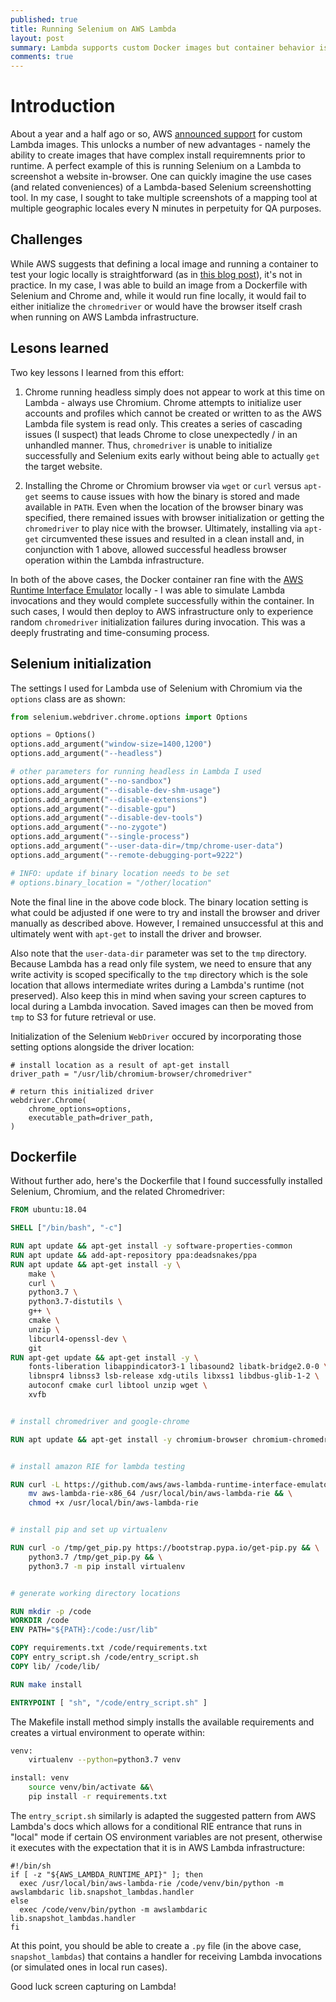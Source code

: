 ```yaml
---
published: true
title: Running Selenium on AWS Lambda
layout: post
summary: Lambda supports custom Docker images but container behavior is inconsistent on AWS infra
comments: true
---
```


# Introduction

About a year and a half ago or so, AWS [announced support](https://aws.amazon.com/blogs/aws/new-for-aws-lambda-container-image-support/) for custom Lambda images. This unlocks a number of new advantages - namely the ability to create images that have complex install requiremnents prior to runtime. A perfect example of this is running Selenium on a Lambda to screenshot a website in-browser. One can quickly imagine the use cases (and related conveniences) of a Lambda-based Selenium screenshotting tool. In my case, I sought to take multiple screenshots of a mapping tool at multiple geographic locales every N minutes in perpetuity for QA purposes.

## Challenges

While AWS suggests that defining a local image and running a container to test your logic locally is straightforward (as in [this blog post](https://docs.aws.amazon.com/lambda/latest/dg/images-create.html)), it's not in practice. In my case, I was able to build an image from a Dockerfile with Selenium and Chrome and, while it would run fine locally, it would fail to either initialize the `chromedriver` or would have the browser itself crash when running on AWS Lambda infrastructure.

## Lesons learned

Two key lessons I learned from this effort:

1. Chrome running headless simply does not appear to work at this time on Lambda - always use Chromium. Chrome attempts to initialize user accounts and profiles which cannot be created or written to as the AWS Lambda file system is read only. This creates a series of cascading issues (I suspect) that leads Chrome to close unexpectedly / in an unhandled manner. Thus, `chromedriver` is unable to initialize successfully and Selenium exits early without being able to actually `get` the target website.

2. Installing the Chrome or Chromium browser via `wget` or `curl` versus `apt-get` seems to cause issues with how the binary is stored and made available in `PATH`. Even when the location of the browser binary was specified, there remained issues with browser initialization or getting the `chromedriver` to play nice with the browser. Ultimately, installing via `apt-get` circumvented these issues and resulted in a clean install and, in conjunction with 1 above, allowed successful headless browser operation within the Lambda infrastructure.

In both of the above cases, the Docker container ran fine with the [AWS Runtime Interface Emulator](https://docs.aws.amazon.com/lambda/latest/dg/images-test.html#images-test-limitations) locally - I was able to simulate Lambda invocations and they would complete successfully within the container. In such cases, I would then deploy to AWS infrastructure only to experience random `chromedriver` initialization failures during invocation. This was a deeply frustrating and time-consuming process.

## Selenium initialization

The settings I used for Lambda use of Selenium with Chromium via the `options` class are as shown:

```python
from selenium.webdriver.chrome.options import Options

options = Options()
options.add_argument("window-size=1400,1200")
options.add_argument("--headless")

# other parameters for running headless in Lambda I used
options.add_argument("--no-sandbox")
options.add_argument("--disable-dev-shm-usage")
options.add_argument("--disable-extensions")
options.add_argument("--disable-gpu")
options.add_argument("--disable-dev-tools")
options.add_argument("--no-zygote")
options.add_argument("--single-process")
options.add_argument("--user-data-dir=/tmp/chrome-user-data")
options.add_argument("--remote-debugging-port=9222")

# INFO: update if binary location needs to be set
# options.binary_location = "/other/location"
```

Note the final line in the above code block. The binary location setting is what could be adjusted if one were to try and install the browser and driver manually as described above. However, I remained unsuccessful at this and ultimately went with `apt-get` to install the driver and browser.

Also note that the `user-data-dir` parameter was set to the `tmp` directory. Because Lambda has a read only file system, we need to ensure that any write activity is scoped specifically to the `tmp` directory which is the sole location that allows intermediate writes during a Lambda's runtime (not preserved). Also keep this in mind when saving your screen captures to local during a Lambda invocation. Saved images can then be moved from `tmp` to S3 for future retrieval or use.

Initialization of the Selenium `WebDriver` occured by incorporating those setting options alongside the driver location:
```
# install location as a result of apt-get install
driver_path = "/usr/lib/chromium-browser/chromedriver"

# return this initialized driver
webdriver.Chrome(
    chrome_options=options,
    executable_path=driver_path,
)
```

## Dockerfile

Without further ado, here's the Dockerfile that I found successfully installed Selenium, Chromium, and the related Chromedriver:

```Dockerfile
FROM ubuntu:18.04

SHELL ["/bin/bash", "-c"]

RUN apt update && apt-get install -y software-properties-common
RUN apt update && add-apt-repository ppa:deadsnakes/ppa
RUN apt update && apt-get install -y \
    make \
    curl \
    python3.7 \
    python3.7-distutils \
    g++ \
    cmake \
    unzip \
    libcurl4-openssl-dev \
    git
RUN apt-get update && apt-get install -y \
    fonts-liberation libappindicator3-1 libasound2 libatk-bridge2.0-0 \
    libnspr4 libnss3 lsb-release xdg-utils libxss1 libdbus-glib-1-2 \
    autoconf cmake curl libtool unzip wget \
    xvfb


# install chromedriver and google-chrome

RUN apt update && apt-get install -y chromium-browser chromium-chromedriver


# install amazon RIE for lambda testing

RUN curl -L https://github.com/aws/aws-lambda-runtime-interface-emulator/releases/latest/download/aws-lambda-rie -o aws-lambda-rie-x86_64 && \
    mv aws-lambda-rie-x86_64 /usr/local/bin/aws-lambda-rie && \
    chmod +x /usr/local/bin/aws-lambda-rie


# install pip and set up virtualenv

RUN curl -o /tmp/get_pip.py https://bootstrap.pypa.io/get-pip.py && \
    python3.7 /tmp/get_pip.py && \
    python3.7 -m pip install virtualenv


# generate working directory locations

RUN mkdir -p /code
WORKDIR /code
ENV PATH="${PATH}:/code:/usr/lib"

COPY requirements.txt /code/requirements.txt
COPY entry_script.sh /code/entry_script.sh
COPY lib/ /code/lib/

RUN make install

ENTRYPOINT [ "sh", "/code/entry_script.sh" ]
```

The Makefile install method simply installs the available requirements and creates a virtual environment to operate within:

```bash
venv:
    virtualenv --python=python3.7 venv

install: venv
    source venv/bin/activate &&\
    pip install -r requirements.txt
```

The `entry_script.sh` similarly is adapted the suggested pattern from AWS Lambda's docs which allows for a conditional RIE entrance that runs in "local" mode if certain OS environment variables are not present, otherwise it executes with the expectation that it is in AWS Lambda infrastructure:

```
#!/bin/sh
if [ -z "${AWS_LAMBDA_RUNTIME_API}" ]; then
  exec /usr/local/bin/aws-lambda-rie /code/venv/bin/python -m awslambdaric lib.snapshot_lambdas.handler
else
  exec /code/venv/bin/python -m awslambdaric lib.snapshot_lambdas.handler
fi
```

At this point, you should be able to create a `.py` file (in the above case, `snapshot_lambdas`) that contains a handler for receiving Lambda invocations (or simulated ones in local run cases).

Good luck screen capturing on Lambda!